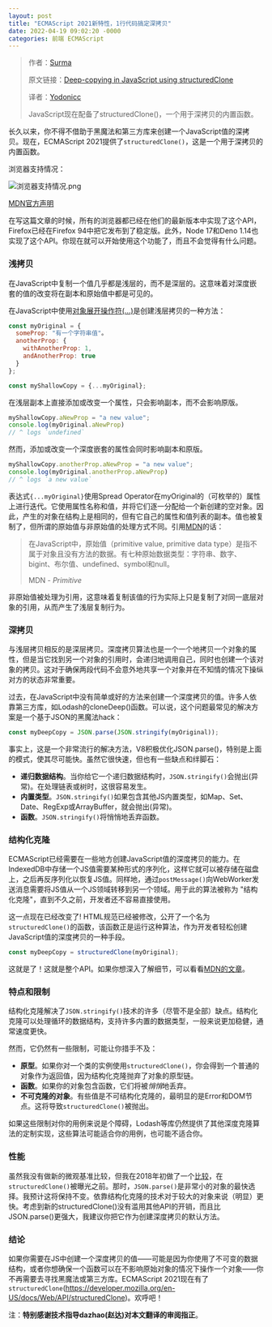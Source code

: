```yaml
---
layout: post
title: "ECMAScript 2021新特性，1行代码搞定深拷贝"
date: 2022-04-19 09:02:20 -0000
categories: 前端 ECMAScript
---
```

> 作者：[Surma](https://web.dev/authors/surma/)
>
> 原文链接：[Deep-copying in JavaScript using structuredClone](https://web.dev/structured-clone/)
>
> 译者：[Yodonicc](https://github.com/Yodonicc)
>
> JavaScript现在配备了structuredClone()，一个用于深拷贝的内置函数。

长久以来，你不得不借助于黑魔法和第三方库来创建一个JavaScript值的深拷贝。现在，ECMAScript 2021提供了`structuredClone()`，这是一个用于深拷贝的内置函数。

浏览器支持情况：

![浏览器支持情况.png](https://p3-juejin.byteimg.com/tos-cn-i-k3u1fbpfcp/060c54f21cc5461dba019e2be6772368~tplv-k3u1fbpfcp-watermark.image?)

[MDN官方声明](https://developer.mozilla.org/en-US/docs/Web/API/structuredClone)

在写这篇文章的时候，所有的浏览器都已经在他们的最新版本中实现了这个API，Firefox已经在Firefox 94中把它发布到了稳定版。此外，Node 17和Deno 1.14也实现了这个API。你现在就可以开始使用这个功能了，而且不会觉得有什么问题。

### 浅拷贝

在JavaScript中复制一个值几乎都是浅层的，而不是深层的。这意味着对深度嵌套的值的改变将在副本和原始值中都是可见的。

在JavaScript中使用[对象展开操作符(...)](https://developer.mozilla.org/zh-CN/docs/Web/JavaScript/Reference/Operators/Spread_syntax)是创建浅层拷贝的一种方法：

``````javascript
const myOriginal = {
  someProp: "有一个字符串值"。
  anotherProp: {
    withAnotherProp: 1,
    andAnotherProp: true
  }
};

const myShallowCopy = {...myOriginal};
``````


在浅层副本上直接添加或改变一个属性，只会影响副本，而不会影响原版。

``````javascript
myShallowCopy.aNewProp = "a new value";
console.log(myOriginal.aNewProp)
// ^ logs `undefined`
``````

然而，添加或改变一个深度嵌套的属性会同时影响副本和原版。

``````javascript
myShallowCopy.anotherProp.aNewProp = "a new value";
console.log(myOriginal.anotherProp.aNewProp) 
// ^ logs `a new value`
``````

表达式`{...myOriginal}`使用Spread Operator在myOriginal的（可枚举的）属性上进行迭代。它使用属性名称和值，并将它们逐一分配给一个新创建的空对象。因此，产生的对象在结构上是相同的，但有它自己的属性和值列表的副本。值也被复制了，但所谓的原始值与非原始值的处理方式不同。引用[MDN](https://developer.mozilla.org/zh-CN/docs/Glossary/Primitive)的话：

> 在JavaScript中，原始值（primitive value, primitive data type）是指不属于对象且没有方法的数据。有七种原始数据类型：字符串、数字、bigint、布尔值、undefined、symbol和null。
>
> MDN - *Primitive*

非原始值被处理为引用，这意味着复制该值的行为实际上只是复制了对同一底层对象的引用，从而产生了浅层复制行为。

### 深拷贝

与浅层拷贝相反的是深层拷贝。深度拷贝算法也是一个一个地拷贝一个对象的属性，但是当它找到另一个对象的引用时，会递归地调用自己，同时也创建一个该对象的拷贝。这对于确保两段代码不会意外地共享一个对象并在不知情的情况下操纵对方的状态非常重要。

过去，在JavaScript中没有简单或好的方法来创建一个深度拷贝的值。许多人依靠第三方库，如Lodash的cloneDeep()函数。可以说，这个问题最常见的解决方案是一个基于JSON的黑魔法hack：

``````javascript
const myDeepCopy = JSON.parse(JSON.stringify(myOriginal));
``````

事实上，这是一个非常流行的解决方法，V8积极优化JSON.parse()，特别是上面的模式，使其尽可能快。虽然它很快速，但也有一些缺点和绊脚石：

- **递归数据结构**。当你给它一个递归数据结构时，`JSON.stringify()`会抛出(异常)。在处理链表或树时，这很容易发生。
- **内置类型**。`JSON.stringify()`如果包含其他JS内置类型，如Map、Set、Date、RegExp或ArrayBuffer，就会抛出(异常)。
- **函数**。`JSON.stringify()`将悄悄地丢弃函数。

### 结构化克隆

ECMAScript已经需要在一些地方创建JavaScript值的深度拷贝的能力。在IndexedDB中存储一个JS值需要某种形式的序列化，这样它就可以被存储在磁盘上，之后再反序列化以恢复JS值。同样地，通过`postMessage()`向WebWorker发送消息需要将JS值从一个JS领域转移到另一个领域。用于此的算法被称为 "结构化克隆"，直到不久之前，开发者还不容易直接使用。

这一点现在已经改变了! HTML规范已经被修改，公开了一个名为`structuredClone()`的函数，该函数正是运行这种算法，作为开发者轻松创建JavaScript值的深度拷贝的一种手段。

``````javascript
const myDeepCopy = structuredClone(myOriginal);
``````

这就是了！这就是整个API。如果你想深入了解细节，可以看看[MDN的文章](https://developer.mozilla.org/en-US/docs/Web/API/structuredClone)。

### 特点和限制

结构化克隆解决了`JSON.stringify()`技术的许多（尽管不是全部）缺点。结构化克隆可以处理循环的数据结构，支持许多内置的数据类型，一般来说更加稳健，通常速度更快。

然而，它仍然有一些限制，可能让你措手不及：

- **原型**。如果你对一个类的实例使用`structuredClone()`，你会得到一个普通的对象作为返回值，因为结构化克隆抛弃了对象的原型链。
- **函数**。如果你的对象包含函数，它们将被*悄悄*地丢弃。
- **不可克隆的对象**。有些值是不可结构化克隆的，最明显的是Error和DOM节点。这将导致`structuredClone()`被抛出。

如果这些限制对你的用例来说是个障碍，Lodash等库仍然提供了其他深度克隆算法的定制实现，这些算法可能适合你的用例，也可能不适合你。

### 性能

虽然我没有做新的微观基准比较，但我在2018年初做了一个[比较](https://surma.dev/things/deep-copy/index.html)，在`structuredClone()`被曝光之前。那时，`JSON.parse()`是非常小的对象的最快选择。我预计这将保持不变。依靠结构化克隆的技术对于较大的对象来说（明显）更快。考虑到新的structuredClone()没有滥用其他API的开销，而且比JSON.parse()更强大，我建议你把它作为创建深度拷贝的默认方法。

### 结论

如果你需要在JS中创建一个深度拷贝的值——可能是因为你使用了不可变的数据结构，或者你想确保一个函数可以在不影响原始对象的情况下操作一个对象——你不再需要去寻找黑魔法或第三方库。ECMAScript 2021现在有了`structuredClone`(https://developer.mozilla.org/en-US/docs/Web/API/structuredClone)。欢呼吧！



注：**特别感谢技术指导dazhao(赵达)对本文翻译的审阅指正**。

